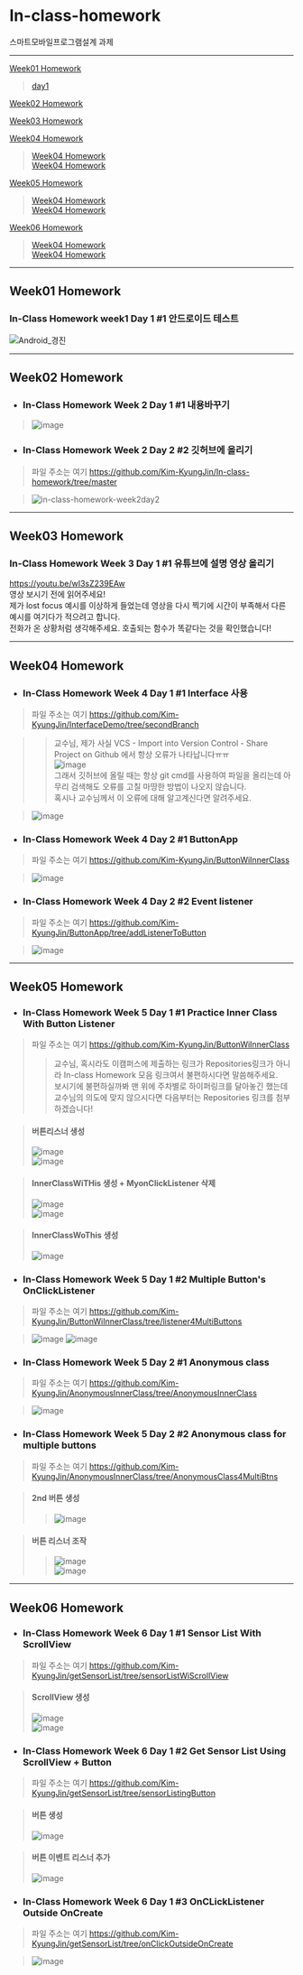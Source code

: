 # In-class-homework
스마트모바일프로그램설계 과제   

***   
[Week01 Homework](https://github.com/Kim-KyungJin/In-class-homework/blob/main/README.md#week01-homework "Week01 Homework")   
>[day1](https://github.com/Kim-KyungJin/In-class-homework/blob/main/README.md#in-class-homework-week1-day-1-1
 "Week01 day1")   

[Week02 Homework](https://github.com/Kim-KyungJin/In-class-homework/blob/main/README.md#week02-homework "Week02 Homework")   
>

[Week03 Homework](https://github.com/Kim-KyungJin/In-class-homework/blob/main/README.md#week03-homework "Week03 Homework")   
>

[Week04 Homework](https://github.com/Kim-KyungJin/In-class-homework/blob/main/README.md#week04-homework "Week04 Homework")   
>[Week04 Homework](https://github.com/Kim-KyungJin/In-class-homework/blob/main/README.md#week04-homework "Week04 Homework")   
>[Week04 Homework](https://github.com/Kim-KyungJin/In-class-homework/blob/main/README.md#week04-homework "Week04 Homework")   

[Week05 Homework](https://github.com/Kim-KyungJin/In-class-homework/blob/main/README.md#week05-homework "Week05 Homework")   
>[Week04 Homework](https://github.com/Kim-KyungJin/In-class-homework/blob/main/README.md#week04-homework "Week04 Homework")   
>[Week04 Homework](https://github.com/Kim-KyungJin/In-class-homework/blob/main/README.md#week04-homework "Week04 Homework")   

[Week06 Homework](https://github.com/Kim-KyungJin/In-class-homework/blob/main/README.md#week06-homework "Week06 Homework")   
>[Week04 Homework](https://github.com/Kim-KyungJin/In-class-homework/blob/main/README.md#week04-homework "Week04 Homework")   
>[Week04 Homework](https://github.com/Kim-KyungJin/In-class-homework/blob/main/README.md#week04-homework "Week04 Homework")   


***   
## Week01 Homework   

### In-Class Homework week1 Day 1 #1 안드로이드 테스트   
![Android_경진](https://user-images.githubusercontent.com/57963888/110302278-696bd600-803c-11eb-880c-484a41f1b574.jpg)   
   
***   
   
## Week02 Homework   

- ### In-Class Homework Week 2 Day 1 #1 내용바꾸기   
>![image](https://user-images.githubusercontent.com/57963888/110408576-29066980-80c9-11eb-9ba2-414530f51953.png)   
   
- ### In-Class Homework Week 2 Day 2 #2 깃허브에 올리기   
>파일 주소는 여기 https://github.com/Kim-KyungJin/In-class-homework/tree/master   
   
>![in-class-homework-week2day2](https://user-images.githubusercontent.com/57963888/110595027-e031dc00-81c0-11eb-9bae-936a5cb7cc10.jpg)   
   
***   
   
## Week03 Homework   

### In-Class Homework Week 3 Day 1 #1 유튜브에 설명 영상 올리기   
   
https://youtu.be/wI3sZ239EAw   
영상 보시기 전에 읽어주세요!   
제가 lost focus 예시를 이상하게 들었는데 영상을 다시 찍기에 시간이 부족해서 다른 예시를 여기다가 적으려고 합니다.   
전화가 온 상황처럼 생각해주세요. 호출되는 함수가 똑같다는 것을 확인했습니다!   
   
***   
   
## Week04 Homework   

- ### In-Class Homework Week 4 Day 1 #1 Interface 사용   
>파일 주소는 여기 https://github.com/Kim-KyungJin/InterfaceDemo/tree/secondBranch   
   
>>교수님, 제가 사실 VCS - Import into Version Control - Share Project on Github 에서 항상 오류가 나타납니다ㅠㅠ   
>>![image](https://user-images.githubusercontent.com/57963888/112087523-760e3380-8bd1-11eb-83a5-6a57e251058f.png)   
>>그래서 깃허브에 올릴 때는 항상 git cmd를 사용하여 파일을 올리는데 아무리 검색해도 오류를 고칠 마땅한 방법이 나오지 않습니다.   
>>혹시나 교수님께서 이 오류에 대해 알고계신다면 알려주세요.   

>![image](https://user-images.githubusercontent.com/57963888/112087273-fe400900-8bd0-11eb-94f0-6c0ecd9d670e.png)   

- ### In-Class Homework Week 4 Day 2 #1 ButtonApp   

>파일 주소는 여기 https://github.com/Kim-KyungJin/ButtonWiInnerClass   

>![image](https://user-images.githubusercontent.com/57963888/112258058-2f8c0800-8ca9-11eb-87e8-bd37aa5dda1b.png)   
   
   

- ### In-Class Homework Week 4 Day 2 #2 Event listener   

>파일 주소는 여기 https://github.com/Kim-KyungJin/ButtonApp/tree/addListenerToButton     

>![image](https://user-images.githubusercontent.com/57963888/112262090-66b1e780-8cb0-11eb-82a9-022f38453bb2.png)   
   
***   
   
## Week05 Homework   

- ### In-Class Homework Week 5 Day 1 #1 Practice Inner Class With Button Listener   

>파일 주소는 여기 https://github.com/Kim-KyungJin/ButtonWiInnerClass      
>>교수님, 혹시라도 이캠퍼스에 제출하는 링크가 Repositories링크가 아니라 In-class Homework 모음 링크여서 불편하시다면 말씀해주세요.   
>>보시기에 불편하실까봐 맨 위에 주차별로 하이퍼링크를 달아놓긴 했는데 교수님의 의도에 맞지 않으시다면 다음부터는 Repositories 링크를 첨부하겠습니다! 

>#### 버튼리스너 생성   
>![image](https://user-images.githubusercontent.com/57963888/112922043-c55ee180-9146-11eb-9370-814bc3b6d71e.png)   
>![image](https://user-images.githubusercontent.com/57963888/112922095-d871b180-9146-11eb-842b-24b5128d68b9.png)   

>#### InnerClassWiTHis 생성 + MyonClickListener 삭제   
>![image](https://user-images.githubusercontent.com/57963888/112922207-0d7e0400-9147-11eb-90f4-63b8e97f6754.png)   
>![image](https://user-images.githubusercontent.com/57963888/112922241-1969c600-9147-11eb-8b53-acb09b7d1da8.png)   

>#### InnerClassWoThis 생성   
>![image](https://user-images.githubusercontent.com/57963888/112922296-3900ee80-9147-11eb-9747-3f330a8d91fb.png)   
     
  
- ### In-Class Homework Week 5 Day 1 #2 Multiple Button's OnClickListener   

>파일 주소는 여기 https://github.com/Kim-KyungJin/ButtonWiInnerClass/tree/listener4MultiButtons   

>![image](https://user-images.githubusercontent.com/57963888/112928839-496a9680-9152-11eb-9d3f-d7307c642df7.png)
>![image](https://user-images.githubusercontent.com/57963888/112928866-54252b80-9152-11eb-9d89-7d5da9df71b9.png)   



- ### In-Class Homework Week 5 Day 2 #1 Anonymous class   
>파일 주소는 여기 https://github.com/Kim-KyungJin/AnonymousInnerClass/tree/AnonymousInnerClass   

>![image](https://user-images.githubusercontent.com/57963888/113094791-485a6780-922d-11eb-8b14-770bac397745.png)   


- ### In-Class Homework Week 5 Day 2 #2 Anonymous class for multiple buttons   
>파일 주소는 여기 https://github.com/Kim-KyungJin/AnonymousInnerClass/tree/AnonymousClass4MultiBtns   

>#### 2nd 버튼 생성   
>>![image](https://user-images.githubusercontent.com/57963888/113094930-86578b80-922d-11eb-824e-1aa9453c2edf.png)   

> #### 버튼 리스너 조작   
>>![image](https://user-images.githubusercontent.com/57963888/113094835-5f00be80-922d-11eb-82b4-3d38b23805d9.png)   
>>![image](https://user-images.githubusercontent.com/57963888/113094903-7b046000-922d-11eb-8f62-947ac299f3f6.png)   

***  

## Week06 Homework   

- ### In-Class Homework Week 6 Day 1 #1 Sensor List With ScrollView  

>파일 주소는 여기 https://github.com/Kim-KyungJin/getSensorList/tree/sensorListWiScrollView   

>#### ScrollView 생성
>![image](https://user-images.githubusercontent.com/57963888/113650872-ec2f9180-96cb-11eb-8f13-88271918d487.png)   
>![image](https://user-images.githubusercontent.com/57963888/113650955-108b6e00-96cc-11eb-8fe2-db06e569ff97.png)   


- ### In-Class Homework Week 6 Day 1 #2 Get Sensor List Using ScrollView + Button   
>파일 주소는 여기 https://github.com/Kim-KyungJin/getSensorList/tree/sensorListingButton   

>#### 버튼 생성   
>![image](https://user-images.githubusercontent.com/57963888/113651156-6f50e780-96cc-11eb-8fd6-2625e4b125f0.png)   

>#### 버튼 이벤트 리스너 추가   
>![image](https://user-images.githubusercontent.com/57963888/113651222-93142d80-96cc-11eb-8b08-2b8c932f631e.png)   


- ### In-Class Homework Week 6 Day 1 #3 OnCLickListener Outside OnCreate   
>파일 주소는 여기 https://github.com/Kim-KyungJin/getSensorList/tree/onClickOutsideOnCreate   

>![image](https://user-images.githubusercontent.com/57963888/113651337-c48cf900-96cc-11eb-82f1-3d3a57639e4b.png)   


